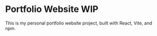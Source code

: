 # Portfolio Website WIP

This is my personal portfolio website project, built with React, Vite, and npm.

